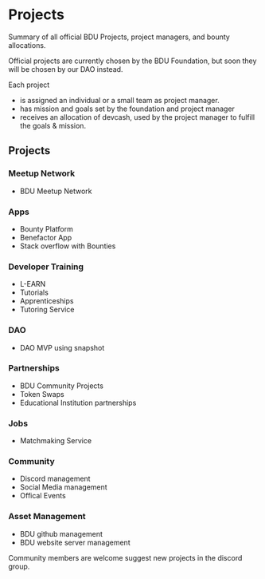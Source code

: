 # Projects
Summary of all official BDU Projects, project managers, and bounty allocations. 

Official projects are currently chosen by the BDU Foundation, but soon they will be chosen by our DAO instead. 

Each project 
- is assigned an individual or a small team as project manager. 
- has mission and goals set by the foundation and project manager
- receives an allocation of devcash, used by the project manager to fulfill the goals & mission. 

## Projects

### Meetup Network
 - BDU Meetup Network

### Apps
- Bounty Platform
- Benefactor App
- Stack overflow with Bounties

### Developer Training
- L-EARN
- Tutorials
- Apprenticeships
- Tutoring Service

### DAO
- DAO MVP using snapshot

### Partnerships
- BDU Community Projects
- Token Swaps
- Educational Institution partnerships

### Jobs
- Matchmaking Service

### Community
- Discord management
- Social Media management 
- Offical Events

### Asset Management
- BDU github management
- BDU website server management

Community members are welcome suggest new projects in the discord group.
